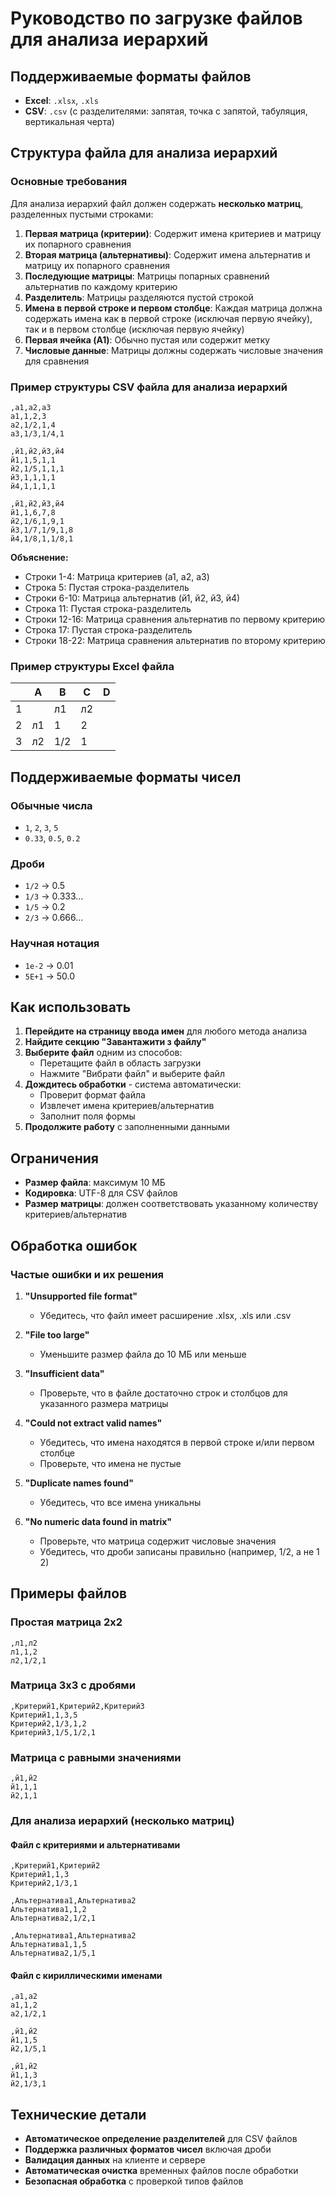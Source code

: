 # Руководство по загрузке файлов для анализа иерархий

## Поддерживаемые форматы файлов

- **Excel**: `.xlsx`, `.xls`
- **CSV**: `.csv` (с разделителями: запятая, точка с запятой, табуляция, вертикальная черта)

## Структура файла для анализа иерархий

### Основные требования

Для анализа иерархий файл должен содержать **несколько матриц**, разделенных пустыми строками:

1. **Первая матрица (критерии)**: Содержит имена критериев и матрицу их попарного сравнения
2. **Вторая матрица (альтернативы)**: Содержит имена альтернатив и матрицу их попарного сравнения
3. **Последующие матрицы**: Матрицы попарных сравнений альтернатив по каждому критерию
4. **Разделитель**: Матрицы разделяются пустой строкой
5. **Имена в первой строке и первом столбце**: Каждая матрица должна содержать имена как в первой строке (исключая первую ячейку), так и в первом столбце (исключая первую ячейку)
6. **Первая ячейка (A1)**: Обычно пустая или содержит метку
7. **Числовые данные**: Матрицы должны содержать числовые значения для сравнения

### Пример структуры CSV файла для анализа иерархий

```csv
,a1,a2,a3
a1,1,2,3
a2,1/2,1,4
a3,1/3,1/4,1

,й1,й2,й3,й4
й1,1,5,1,1
й2,1/5,1,1,1
й3,1,1,1,1
й4,1,1,1,1

,й1,й2,й3,й4
й1,1,6,7,8
й2,1/6,1,9,1
й3,1/7,1/9,1,8
й4,1/8,1,1/8,1
```

**Объяснение:**
- Строки 1-4: Матрица критериев (a1, a2, a3)
- Строка 5: Пустая строка-разделитель
- Строки 6-10: Матрица альтернатив (й1, й2, й3, й4)
- Строка 11: Пустая строка-разделитель
- Строки 12-16: Матрица сравнения альтернатив по первому критерию
- Строка 17: Пустая строка-разделитель
- Строки 18-22: Матрица сравнения альтернатив по второму критерию

### Пример структуры Excel файла

|     | A        | B        | C        | D        |
|-----|----------|----------|----------|----------|
| 1   |          | л1       | л2       |          |
| 2   | л1       | 1        | 2        |          |
| 3   | л2       | 1/2      | 1        |          |

## Поддерживаемые форматы чисел

### Обычные числа
- `1`, `2`, `3`, `5`
- `0.33`, `0.5`, `0.2`

### Дроби
- `1/2` → 0.5
- `1/3` → 0.333...
- `1/5` → 0.2
- `2/3` → 0.666...

### Научная нотация
- `1e-2` → 0.01
- `5E+1` → 50.0

## Как использовать

1. **Перейдите на страницу ввода имен** для любого метода анализа
2. **Найдите секцию "Завантажити з файлу"**
3. **Выберите файл** одним из способов:
   - Перетащите файл в область загрузки
   - Нажмите "Вибрати файл" и выберите файл
4. **Дождитесь обработки** - система автоматически:
   - Проверит формат файла
   - Извлечет имена критериев/альтернатив
   - Заполнит поля формы
5. **Продолжите работу** с заполненными данными

## Ограничения

- **Размер файла**: максимум 10 МБ
- **Кодировка**: UTF-8 для CSV файлов
- **Размер матрицы**: должен соответствовать указанному количеству критериев/альтернатив

## Обработка ошибок

### Частые ошибки и их решения

1. **"Unsupported file format"**
   - Убедитесь, что файл имеет расширение .xlsx, .xls или .csv

2. **"File too large"**
   - Уменьшите размер файла до 10 МБ или меньше

3. **"Insufficient data"**
   - Проверьте, что в файле достаточно строк и столбцов для указанного размера матрицы

4. **"Could not extract valid names"**
   - Убедитесь, что имена находятся в первой строке и/или первом столбце
   - Проверьте, что имена не пустые

5. **"Duplicate names found"**
   - Убедитесь, что все имена уникальны

6. **"No numeric data found in matrix"**
   - Проверьте, что матрица содержит числовые значения
   - Убедитесь, что дроби записаны правильно (например, 1/2, а не 1 2)

## Примеры файлов

### Простая матрица 2x2
```csv
,л1,л2
л1,1,2
л2,1/2,1
```

### Матрица 3x3 с дробями
```csv
,Критерий1,Критерий2,Критерий3
Критерий1,1,3,5
Критерий2,1/3,1,2
Критерий3,1/5,1/2,1
```

### Матрица с равными значениями
```csv
,й1,й2
й1,1,1
й2,1,1
```

### Для анализа иерархий (несколько матриц)

#### Файл с критериями и альтернативами
```csv
,Критерий1,Критерий2
Критерий1,1,3
Критерий2,1/3,1

,Альтернатива1,Альтернатива2
Альтернатива1,1,2
Альтернатива2,1/2,1

,Альтернатива1,Альтернатива2
Альтернатива1,1,5
Альтернатива2,1/5,1
```

#### Файл с кириллическими именами
```csv
,а1,а2
а1,1,2
а2,1/2,1

,й1,й2
й1,1,5
й2,1/5,1

,й1,й2
й1,1,3
й2,1/3,1
```

## Технические детали

- **Автоматическое определение разделителей** для CSV файлов
- **Поддержка различных форматов чисел** включая дроби
- **Валидация данных** на клиенте и сервере
- **Автоматическая очистка** временных файлов после обработки
- **Безопасная обработка** с проверкой типов файлов
